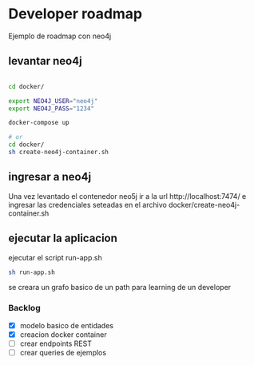 # Developer roadmap

Ejemplo de roadmap con neo4j

## levantar neo4j
```bash

cd docker/

export NEO4J_USER="neo4j"
export NEO4J_PASS="1234"

docker-compose up

# or
cd docker/
sh create-neo4j-container.sh

```
## ingresar a neo4j

Una vez levantado el contenedor neo5j ir a la url  http://localhost:7474/ e ingresar las credenciales seteadas en el archivo
docker/create-neo4j-container.sh

## ejecutar la aplicacion

ejecutar el script run-app.sh

```bash
sh run-app.sh
```

se creara un grafo basico de un path para learning de un developer

### Backlog

- [x] modelo basico de entidades
- [x] creacion docker container
- [ ] crear endpoints REST
- [ ] crear queries de ejemplos 
